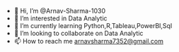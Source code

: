 - 👋 Hi, I’m @Arnav-Sharma-1030
- 👀 I’m interested in Data Analytic 
- 🌱 I’m currently learning Python,R,Tableau,PowerBI,Sql
- 💞️ I’m looking to collaborate on Data Analytic 
- 📫 How to reach me arnavsharma7352@gmail.com

<!---
Arnav-Sharma-1030/Arnav-Sharma-1030 is a ✨ special ✨ repository because its `README.md` (this file) appears on your GitHub profile.
You can click the Preview link to take a look at your changes.
--->
